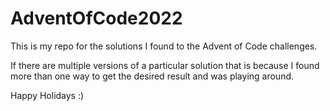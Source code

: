 # AdventOfCode2022

This is my repo for the solutions I found to the Advent of Code challenges. 

If there are multiple versions of a particular solution that is because I found more than one way to get the desired result and was playing around.

Happy Holidays :)
